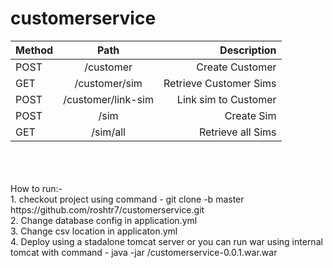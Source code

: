# customerservice


| Method    |   Path    			| 		 Description 				|
| :---      |     :---:     		|          ---: 					|
|POST		| /customer				|	Create Customer         	    |
|GET		| /customer/sim			|	Retrieve Customer Sims			| 
|POST		| /customer/link-sim	|	Link sim to Customer 			|
|POST		| /sim 					|	Create Sim 						|
|GET		| /sim/all				|	Retrieve all Sims               |


<br /> 
<br /> 
<br /> 
How to run:- <br /> 
1. checkout project using command - git clone -b master https://github.com/roshtr7/customerservice.git <br /> 
2. Change database config in application.yml <br /> 
3. Change csv location in applicaton.yml <br /> 
4. Deploy using a stadalone tomcat server or you can run war using internal tomcat with command - java -jar <Path>/customerservice-0.0.1.war.war <br /> 


